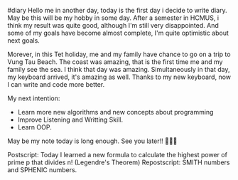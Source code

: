 #diary
Hello me in another day, today is the first day i decide to write diary. May be this will be my hobby in some day.
After a semester in HCMUS, i think my result was quite good, although I'm still very disappointed.
And some of my goals have become almost complete, I'm quite optimistic about next goals.

Morever, in this Tet holiday, me and my family have chance to go on a trip to Vung Tau Beach. The coast was amazing, that is the first time me and my family see the sea. I think that day was amazing. Simultaneously in that day, my keyboard arrived, it's amazing as well. Thanks to my new keyboard, now I can write and code more better.

My next intention:
* Learn more new algorithms and new concepts about programming
* Improve Listening and Writting Skill.
* Learn OOP.

May be my note today is long enough. See you later!!
🐧🐧🐧

Postscript: Today I learned a new formula to calculate the highest power of prime p that divides n!
(Legendre's Theorem)
Repostscript: SMITH numbers and SPHENIC numbers.

